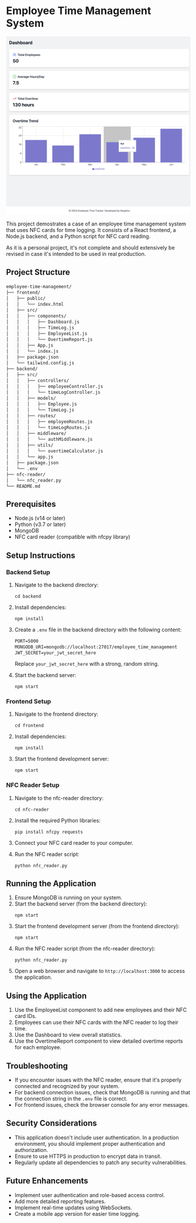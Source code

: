 # Employee Time Management System

![Report dashboard](tracker_report.png)

This project demostrates a case of an employee time management system that uses NFC cards for time logging. It consists of a React frontend, a Node.js backend, and a Python script for NFC card reading.

As it is a personal project, it's not complete and should extensively be revised in case it's intended to be used in real production.

## Project Structure

```
employee-time-management/
├── frontend/
│   ├── public/
│   │   └── index.html
│   ├── src/
│   │   ├── components/
│   │   │   ├── Dashboard.js
│   │   │   ├── TimeLog.js
│   │   │   ├── EmployeeList.js
│   │   │   └── OvertimeReport.js
│   │   ├── App.js
│   │   └── index.js
│   ├── package.json
│   └── tailwind.config.js
├── backend/
│   ├── src/
│   │   ├── controllers/
│   │   │   ├── employeeController.js
│   │   │   └── timeLogController.js
│   │   ├── models/
│   │   │   ├── Employee.js
│   │   │   └── TimeLog.js
│   │   ├── routes/
│   │   │   ├── employeeRoutes.js
│   │   │   └── timeLogRoutes.js
│   │   ├── middleware/
│   │   │   └── authMiddleware.js
│   │   ├── utils/
│   │   │   └── overtimeCalculator.js
│   │   └── app.js
│   ├── package.json
│   └── .env
├── nfc-reader/
│   └── nfc_reader.py
└── README.md
```

## Prerequisites

- Node.js (v14 or later)
- Python (v3.7 or later)
- MongoDB
- NFC card reader (compatible with nfcpy library)

## Setup Instructions

### Backend Setup

1. Navigate to the backend directory:
   ```
   cd backend
   ```

2. Install dependencies:
   ```
   npm install
   ```

3. Create a `.env` file in the backend directory with the following content:
   ```
   PORT=5000
   MONGODB_URI=mongodb://localhost:27017/employee_time_management
   JWT_SECRET=your_jwt_secret_here
   ```
   Replace `your_jwt_secret_here` with a strong, random string.

4. Start the backend server:
   ```
   npm start
   ```

### Frontend Setup

1. Navigate to the frontend directory:
   ```
   cd frontend
   ```

2. Install dependencies:
   ```
   npm install
   ```

3. Start the frontend development server:
   ```
   npm start
   ```

### NFC Reader Setup

1. Navigate to the nfc-reader directory:
   ```
   cd nfc-reader
   ```

2. Install the required Python libraries:
   ```
   pip install nfcpy requests
   ```

3. Connect your NFC card reader to your computer.

4. Run the NFC reader script:
   ```
   python nfc_reader.py
   ```

## Running the Application

1. Ensure MongoDB is running on your system.
2. Start the backend server (from the backend directory):
   ```
   npm start
   ```
3. Start the frontend development server (from the frontend directory):
   ```
   npm start
   ```
4. Run the NFC reader script (from the nfc-reader directory):
   ```
   python nfc_reader.py
   ```
5. Open a web browser and navigate to `http://localhost:3000` to access the application.

## Using the Application

1. Use the EmployeeList component to add new employees and their NFC card IDs.
2. Employees can use their NFC cards with the NFC reader to log their time.
3. Use the Dashboard to view overall statistics.
4. Use the OvertimeReport component to view detailed overtime reports for each employee.

## Troubleshooting

- If you encounter issues with the NFC reader, ensure that it's properly connected and recognized by your system.
- For backend connection issues, check that MongoDB is running and that the connection string in the `.env` file is correct.
- For frontend issues, check the browser console for any error messages.

## Security Considerations

- This application doesn't include user authentication. In a production environment, you should implement proper authentication and authorization.
- Ensure to use HTTPS in production to encrypt data in transit.
- Regularly update all dependencies to patch any security vulnerabilities.

## Future Enhancements

- Implement user authentication and role-based access control.
- Add more detailed reporting features.
- Implement real-time updates using WebSockets.
- Create a mobile app version for easier time logging.